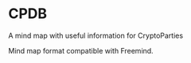 CPDB
====

A mind map with useful information for CryptoParties

Mind map format compatible with Freemind.